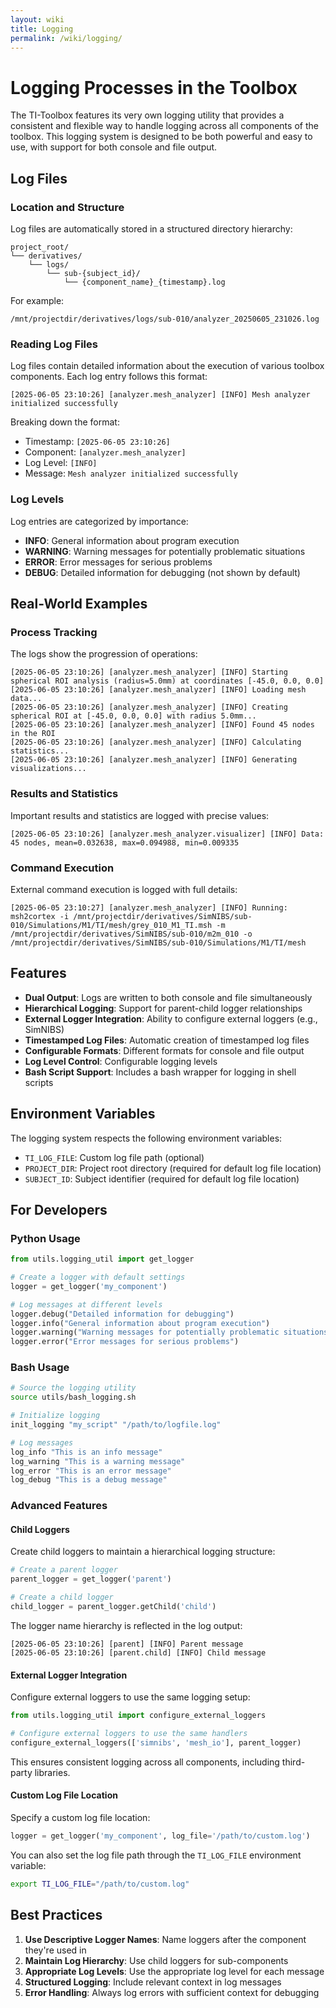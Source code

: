 ```yaml
---
layout: wiki
title: Logging
permalink: /wiki/logging/
---
```


# Logging Processes in the Toolbox

The TI-Toolbox features its very own logging utility that provides a consistent and flexible way to handle logging across all components of the toolbox. This logging system is designed to be both powerful and easy to use, with support for both console and file output.

## Log Files

### Location and Structure

Log files are automatically stored in a structured directory hierarchy:
```
project_root/
└── derivatives/
    └── logs/
        └── sub-{subject_id}/
            └── {component_name}_{timestamp}.log
```

For example:
```
/mnt/projectdir/derivatives/logs/sub-010/analyzer_20250605_231026.log
```

### Reading Log Files

Log files contain detailed information about the execution of various toolbox components. Each log entry follows this format:
```
[2025-06-05 23:10:26] [analyzer.mesh_analyzer] [INFO] Mesh analyzer initialized successfully
```

Breaking down the format:
- Timestamp: `[2025-06-05 23:10:26]`
- Component: `[analyzer.mesh_analyzer]`
- Log Level: `[INFO]`
- Message: `Mesh analyzer initialized successfully`

### Log Levels

Log entries are categorized by importance:
- **INFO**: General information about program execution
- **WARNING**: Warning messages for potentially problematic situations
- **ERROR**: Error messages for serious problems
- **DEBUG**: Detailed information for debugging (not shown by default)

## Real-World Examples

### Process Tracking

The logs show the progression of operations:

```
[2025-06-05 23:10:26] [analyzer.mesh_analyzer] [INFO] Starting spherical ROI analysis (radius=5.0mm) at coordinates [-45.0, 0.0, 0.0]
[2025-06-05 23:10:26] [analyzer.mesh_analyzer] [INFO] Loading mesh data...
[2025-06-05 23:10:26] [analyzer.mesh_analyzer] [INFO] Creating spherical ROI at [-45.0, 0.0, 0.0] with radius 5.0mm...
[2025-06-05 23:10:26] [analyzer.mesh_analyzer] [INFO] Found 45 nodes in the ROI
[2025-06-05 23:10:26] [analyzer.mesh_analyzer] [INFO] Calculating statistics...
[2025-06-05 23:10:26] [analyzer.mesh_analyzer] [INFO] Generating visualizations...
```

### Results and Statistics

Important results and statistics are logged with precise values:

```
[2025-06-05 23:10:26] [analyzer.mesh_analyzer.visualizer] [INFO] Data: 45 nodes, mean=0.032638, max=0.094988, min=0.009335
```

### Command Execution

External command execution is logged with full details:

```
[2025-06-05 23:10:27] [analyzer.mesh_analyzer] [INFO] Running: msh2cortex -i /mnt/projectdir/derivatives/SimNIBS/sub-010/Simulations/M1/TI/mesh/grey_010_M1_TI.msh -m /mnt/projectdir/derivatives/SimNIBS/sub-010/m2m_010 -o /mnt/projectdir/derivatives/SimNIBS/sub-010/Simulations/M1/TI/mesh
```

## Features

- **Dual Output**: Logs are written to both console and file simultaneously
- **Hierarchical Logging**: Support for parent-child logger relationships
- **External Logger Integration**: Ability to configure external loggers (e.g., SimNIBS)
- **Timestamped Log Files**: Automatic creation of timestamped log files
- **Configurable Formats**: Different formats for console and file output
- **Log Level Control**: Configurable logging levels
- **Bash Script Support**: Includes a bash wrapper for logging in shell scripts

## Environment Variables

The logging system respects the following environment variables:
- `TI_LOG_FILE`: Custom log file path (optional)
- `PROJECT_DIR`: Project root directory (required for default log file location)
- `SUBJECT_ID`: Subject identifier (required for default log file location)

## For Developers

### Python Usage

```python
from utils.logging_util import get_logger

# Create a logger with default settings
logger = get_logger('my_component')

# Log messages at different levels
logger.debug("Detailed information for debugging")
logger.info("General information about program execution")
logger.warning("Warning messages for potentially problematic situations")
logger.error("Error messages for serious problems")
```

### Bash Usage

```bash
# Source the logging utility
source utils/bash_logging.sh

# Initialize logging
init_logging "my_script" "/path/to/logfile.log"

# Log messages
log_info "This is an info message"
log_warning "This is a warning message"
log_error "This is an error message"
log_debug "This is a debug message"
```

### Advanced Features

#### Child Loggers

Create child loggers to maintain a hierarchical logging structure:

```python
# Create a parent logger
parent_logger = get_logger('parent')

# Create a child logger
child_logger = parent_logger.getChild('child')
```

The logger name hierarchy is reflected in the log output:
```
[2025-06-05 23:10:26] [parent] [INFO] Parent message
[2025-06-05 23:10:26] [parent.child] [INFO] Child message
```

#### External Logger Integration

Configure external loggers to use the same logging setup:

```python
from utils.logging_util import configure_external_loggers

# Configure external loggers to use the same handlers
configure_external_loggers(['simnibs', 'mesh_io'], parent_logger)
```

This ensures consistent logging across all components, including third-party libraries.

#### Custom Log File Location

Specify a custom log file location:

```python
logger = get_logger('my_component', log_file='/path/to/custom.log')
```

You can also set the log file path through the `TI_LOG_FILE` environment variable:
```bash
export TI_LOG_FILE="/path/to/custom.log"
```

## Best Practices

1. **Use Descriptive Logger Names**: Name loggers after the component they're used in
2. **Maintain Log Hierarchy**: Use child loggers for sub-components
3. **Appropriate Log Levels**: Use the appropriate log level for each message
4. **Structured Logging**: Include relevant context in log messages
5. **Error Handling**: Always log errors with sufficient context for debugging 